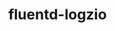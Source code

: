 ---
title: fluentd-logzio
project-url: https://github.com/jdrago999/fluentd-logzio
logo:
  logofile: fluentd.svg
  orientation: vertical
data-source: Fluentd
shipping-tags:
  - log-shipper
---